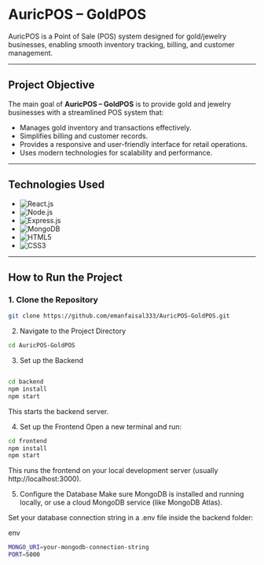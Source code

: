 

# AuricPOS – GoldPOS

AuricPOS is a Point of Sale (POS) system designed for gold/jewelry businesses, enabling smooth inventory tracking, billing, and customer management.

---

## **Project Objective**

The main goal of **AuricPOS – GoldPOS** is to provide gold and jewelry businesses with a streamlined POS system that:

- Manages gold inventory and transactions effectively.
- Simplifies billing and customer records.
- Provides a responsive and user-friendly interface for retail operations.
- Uses modern technologies for scalability and performance.

---

## **Technologies Used**

- ![React.js](https://img.shields.io/badge/React-20232a?style=for-the-badge&logo=react&logoColor=61dafb)  
- ![Node.js](https://img.shields.io/badge/Node.js-339933?style=for-the-badge&logo=nodedotjs&logoColor=white)  
- ![Express.js](https://img.shields.io/badge/Express.js-000000?style=for-the-badge&logo=express&logoColor=white)  
- ![MongoDB](https://img.shields.io/badge/MongoDB-4EA94B?style=for-the-badge&logo=mongodb&logoColor=white)  
- ![HTML5](https://img.shields.io/badge/HTML5-E34F26?style=for-the-badge&logo=html5&logoColor=white)  
- ![CSS3](https://img.shields.io/badge/CSS3-1572B6?style=for-the-badge&logo=css3&logoColor=white)  

---

## **How to Run the Project**

### **1. Clone the Repository**

```bash
git clone https://github.com/emanfaisal333/AuricPOS-GoldPOS.git
```
2. Navigate to the Project Directory
```bash
cd AuricPOS-GoldPOS
```
3. Set up the Backend
```bash

cd backend
npm install
npm start
```
This starts the backend server.

4. Set up the Frontend
Open a new terminal and run:

```bash
cd frontend
npm install
npm start
```
This runs the frontend on your local development server (usually http://localhost:3000).

5. Configure the Database
Make sure MongoDB is installed and running locally, or use a cloud MongoDB service (like MongoDB Atlas).

Set your database connection string in a .env file inside the backend folder:

env
```bash
MONGO_URI=your-mongodb-connection-string
PORT=5000
```

